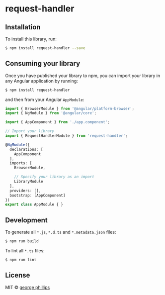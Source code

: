 # request-handler

## Installation

To install this library, run:

```bash
$ npm install request-handler --save
```

## Consuming your library

Once you have published your library to npm, you can import your library in any Angular application by running:

```bash
$ npm install request-handler
```

and then from your Angular `AppModule`:

```typescript
import { BrowserModule } from '@angular/platform-browser';
import { NgModule } from '@angular/core';

import { AppComponent } from './app.component';

// Import your library
import { RequestHandlerModule } from 'request-handler';

@NgModule({
  declarations: [
    AppComponent
  ],
  imports: [
    BrowserModule,

    // Specify your library as an import
    LibraryModule
  ],
  providers: [],
  bootstrap: [AppComponent]
})
export class AppModule { }
```

## Development

To generate all `*.js`, `*.d.ts` and `*.metadata.json` files:

```bash
$ npm run build
```

To lint all `*.ts` files:

```bash
$ npm run lint
```

## License

MIT © [george phillips](mailto:george.phillips@blackswan.com)
